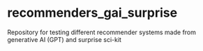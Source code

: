 # recommenders_gai_surprise
Repository for testing different recommender systems made from generative AI (GPT) and surprise sci-kit
